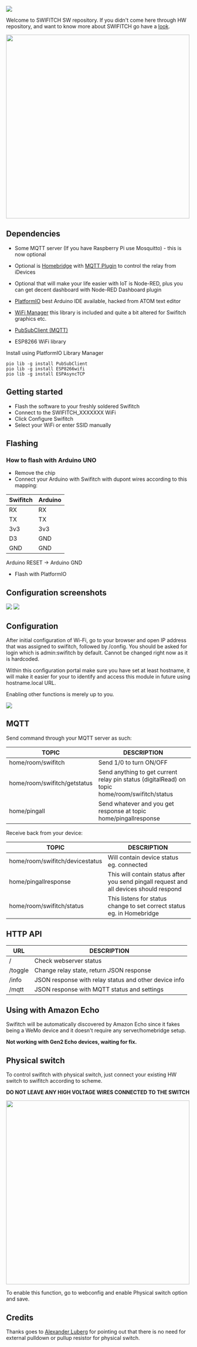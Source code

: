 ![](https://github.com/ArnieX/swifitch/blob/master/Images/swifitch_looong_header.png?raw=true)

Welcome to SWIFITCH SW repository. If you didn't come here through HW repository, and want to know more about SWIFITCH go have a [look](http://swifitch.cz).

<img src="https://github.com/ArnieX/swifitch/blob/master/Images/3D_Vector_Swifitch2.png?raw=true" width="500">

## Dependencies
- Some MQTT server (If you have Raspberry Pi use Mosquitto) - this is now optional
- Optional is [Homebridge](https://github.com/nfarina/homebridge) with [MQTT Plugin](https://github.com/cflurin/homebridge-mqtt) to control the relay from iDevices
- Optional that will make your life easier with IoT is Node-RED, plus you can get decent dashboard with Node-RED Dashboard plugin
- [PlatformIO](https://github.com/platformio/platformio) best Arduino IDE available, hacked from ATOM text editor

- [WiFi Manager](https://github.com/tzapu/WiFiManager) this library is included and quite a bit altered for Swifitch graphics etc.
- [PubSubClient (MQTT)](https://github.com/knolleary/pubsubclient)
- ESP8266 WiFi library

Install using PlatformIO Library Manager

```
pio lib -g install PubSubClient
pio lib -g install ESP8266wifi
pio lib -g install ESPAsyncTCP
```

## Getting started

- Flash the software to your freshly soldered Swifitch
- Connect to the SWIFITCH_XXXXXXX WiFi
- Click Configure Swifitch
- Select your WiFi or enter SSID manually

## Flashing
### How to flash with Arduino UNO

- Remove the chip
- Connect your Arduino with Swifitch with dupont wires according to this mapping:

| Swifitch     | Arduino |
|:------------ |:------- |
| RX           | RX      |
| TX           | TX      |
| 3v3          | 3v3     |
| D3           | GND     |
| GND          | GND     |

Arduino RESET -> Arduino GND

- Flash with PlatformIO

## Configuration screenshots

![](https://github.com/ArnieX/swifitch/blob/master/Images/Software/swifitch_sw_config_root_new.png?raw=true)
![](https://github.com/ArnieX/swifitch/blob/master/Images/Software/swifitch_sw_config_1_new.png?raw=true)

## Configuration

After initial configuration of Wi-Fi, go to your browser and open IP address that was assigned to swifitch, followed by /config. You should be asked for login which is admin:swifitch by default. Cannot be changed right now as it is hardcoded.

Within this configuration portal make sure you have set at least hostname, it will make it easier for your to identify and access this module in future using hostname.local URL.

Enabling other functions is merely up to you.

![](https://github.com/ArnieX/swifitch/blob/master/Images/Software/swifitch_sw_web_configuration_portal_new.png?raw=true)

## MQTT

Send command through your MQTT server as such:

|TOPIC|DESCRIPTION|
|---|---|
|home/room/swifitch|Send 1/0 to turn ON/OFF|
|home/room/swifitch/getstatus|Send anything to get current relay pin status (digitalRead) on topic home/room/swifitch/status|
|home/pingall|Send whatever and you get response at topic home/pingallresponse|

Receive back from your device:

|TOPIC|DESCRIPTION|
|---|---|
|home/room/swifitch/devicestatus|Will contain device status eg. connected|
|home/pingallresponse|This will contain status after you send pingall request and all devices should respond|
|home/room/swifitch/status|This listens for status change to set correct status eg. in Homebridge|

## HTTP API

|URL|DESCRIPTION|
|---|---|
|/|Check webserver status|
|/toggle|Change relay state, return JSON response|
|/info|JSON response with relay status and other device info|
|/mqtt|JSON response with MQTT status and settings|

## Using with Amazon Echo

Swifitch will be automatically discovered by Amazon Echo since it fakes being a WeMo device and it doesn't require any server/homebridge setup.

**Not working with Gen2 Echo devices, waiting for fix.**

## Physical switch

To control swifitch with physical switch, just connect your existing HW switch to swifitch according to scheme.

**DO NOT LEAVE ANY HIGH VOLTAGE WIRES CONNECTED TO THE SWITCH**

<img src="https://github.com/ArnieX/swifitch/blob/master/Images/physical_switch.png?raw=true" width="500">

To enable this function, go to webconfig and enable Physical switch option and save.

## Credits

Thanks goes to [Alexander Luberg](https://github.com/LubergAlexander) for pointing out that there is no need for external pulldown or pullup resistor for physical switch.
